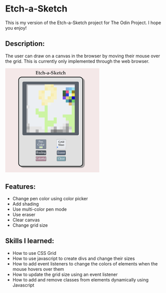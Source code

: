 # Etch-a-Sketch
This is my version of the Etch-a-Sketch project for The Odin Project. I hope you enjoy!

## Description:
The user can draw on a canvas in the browser by moving their mouse over the grid. This is currently only implemented through the web browser. 


 <img src="/etch-a-sketch.png" width="300" height="auto"> 

## Features:
* Change pen color using color picker
* Add shading
* Use multi-color pen mode
* Use eraser
* Clear canvas
* Change grid size

## Skills I learned:
* How to use CSS Grid
* How to use javascript to create divs and change their sizes
* How to add event listeners to change the colors of elements when the mouse hovers over them
* How to update the grid size using an event listener
* How to add and remove classes from elements dynamically using Javascript

